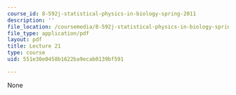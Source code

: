 ```yaml
---
course_id: 8-592j-statistical-physics-in-biology-spring-2011
description: ''
file_location: /coursemedia/8-592j-statistical-physics-in-biology-spring-2011/551e30e0458b1622ba9ecab0139bf591_MIT8_592JS11_lec21.pdf
file_type: application/pdf
layout: pdf
title: Lecture 21
type: course
uid: 551e30e0458b1622ba9ecab0139bf591

---
```

None